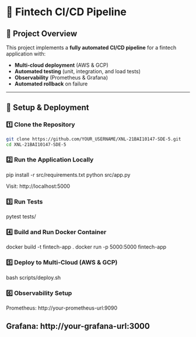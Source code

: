 # 🚀 Fintech CI/CD Pipeline

## 📌 Project Overview
This project implements a **fully automated CI/CD pipeline** for a fintech application with:
- **Multi-cloud deployment** (AWS & GCP)
- **Automated testing** (unit, integration, and load tests)
- **Observability** (Prometheus & Grafana)
- **Automated rollback** on failure


---

## 🚀 Setup & Deployment
### 1️⃣ Clone the Repository
```bash
git clone https://github.com/YOUR_USERNAME/XNL-21BAI10147-SDE-5.git
cd XNL-21BAI10147-SDE-5
```

### 2️⃣ Run the Application Locally
pip install -r src/requirements.txt
python src/app.py

Visit: http://localhost:5000

### 3️⃣ Run Tests
pytest tests/

### 4️⃣ Build and Run Docker Container
docker build -t fintech-app .
docker run -p 5000:5000 fintech-app

### 5️⃣ Deploy to Multi-Cloud (AWS & GCP)
bash scripts/deploy.sh

### 6️⃣ Observability Setup
Prometheus: http://your-prometheus-url:9090

Grafana: http://your-grafana-url:3000
---
